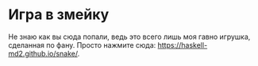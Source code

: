 # Игра в змейку

Не знаю как вы сюда попали, ведь это всего лишь моя гавно игрушка, сделанная по фану. Просто нажмите сюда: https://haskell-md2.github.io/snake/.
